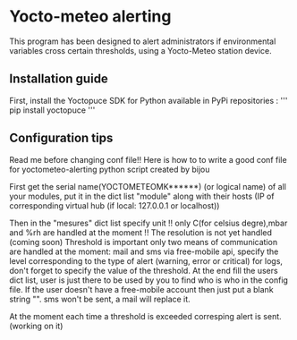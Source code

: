 # Yocto-meteo alerting

This program has been designed to alert administrators if environmental variables cross certain thresholds, using a Yocto-Meteo station device.

## Installation guide

First, install the Yoctopuce SDK for Python available in PyPi repositories :
'''
pip install yoctopuce
'''


## Configuration tips

Read me before changing conf file!!
Here is how to to write a good conf file for yoctometeo-alerting python script created by bijou

First get the serial name(YOCTOMETEOMK******) (or logical name) of all your modules, put it in the dict list "module" along with
their hosts (IP of corresponding virtual hub (if local: 127.0.0.1 or localhost))

Then in the "mesures" dict list specify unit !! only C(for celsius degre),mbar and %rh are handled at the moment !!
The resolution is not yet handled (coming soon)
Threshold is important only two means of communication are handled at the moment: mail and sms via free-mobile api, specify the level corresponding
to the type of alert (warning, error or critical) for logs, don't forget to specify the value of the threshold.
At the end fill the users dict list, user is just there to be used by you to find who is who in the config file. If the user doesn't have a
free-mobile account then just put a blank string "". sms won't be sent, a mail will replace it.

At the moment each time a threshold is exceeded corresping alert is sent. (working on it)